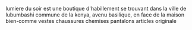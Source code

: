 lumiere du soir est une boutique d'habillement se trouvant dans la ville de lubumbashi commune de la kenya, avenu basilique, en face de la maison bien-comme
vestes 
chaussures 
chemises
pantalons
articles originale
